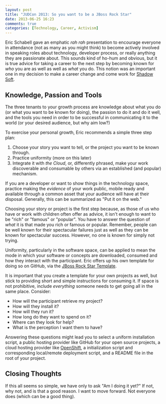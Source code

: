 ```yaml
---
layout: post
title: "JUDCon 2013: So you want to be a JBoss Rock Star"
date: 2013-06-25 16:23
comments: true
categories: [Technology, Career, Activism]
---
```


Eric Schabell gave an emphatic _rah rah_ presentation to encourage everyone
in attendance (not as many as you might think) to become actively involved
in speaking roles about technology, developer process, or really anything
they are passionate about.  This sounds kind of ho-hum and obvious, but it
is true advice for taking a career to the next step by becoming known for
_who_ you are as well as well as _what_ you do.  This notion was an 
important one in my decision to make a career change and come work for
[Shadow Soft](http://www.shadow-soft.com).

Knowledge, Passion and Tools
----------------------------

The three tenants to your growth process are knowledge about what you
do (or what you want to be known for doing), the passion to do it and do 
it well, and the tools you need in order to be successful in communicating
it to the world (or your desired audience, but why aim low?)

To exercise your personal growth, Eric recommends a simple three step plan:

1. Choose your story you want to tell, or the project you want to be known
   through.
2. Practice uniformity (more on this later)
3. Integrate it with _the Cloud_, or, differently phrased, make your
   work discoverable and consumable by others via an established (and 
   popular) mechanism.

If you are a developer or want to show things in the technology space, 
practice making the _evidence_ of your work public, mobile ready and
available through a common asset that your audience will have at their
disposal.  Generally, this can be summarized as "Put it on the web."

Choosing your story or project is the first step because, as those of us
who have or work with children often offer as advice, it isn't enough to 
want to be "rich" or "famous" or "popular".  You have to answer the question 
of _what_ it is that made you rich or famous or popular.  Remember, people
can be well known for their spectacular failures just as well as they
can be known for spectacular success.  However, no one is known for 
simply not trying.

Uniformity, particularly in the software space, can be applied to mean
the mode in which your software or concepts are downloaded, consumed and
how they interact with the participant.  Eric offers up his own template
for doing so on GitHub, via the [JBoss Rock Star Template](https://www.github.com/eschabell/jboss-rock-star-template).

It is important that you create a template for your own projects as well,
but stick to providing short and simple instructions for consuming it.  If
space is not prohibitive, include _everything_ someone needs to get going
all in the same place.  Consider:

* How will the participant retrieve my project?
* How will they install it?
* How will they run it?
* How long do they want to spend on it?
* Where can they look for help?
* What is the perception I want them to have?

Answering these questions might lead you to select a uniform installation
script, a public hosting provider like GitHub for your open source projects,
a cloud hosting provider like [OpenShift](http://www.openshift.com), a
initialization script and corresponding local/remote deployment script, and
a README file in the root of your project.

Closing Thoughts
----------------

If this all seems so simple, we have only to ask "Am I doing it yet?"  If not,
why not, and is that a good reason.  I want to move forward.  Not everyone 
does (which can be a good thing).  
